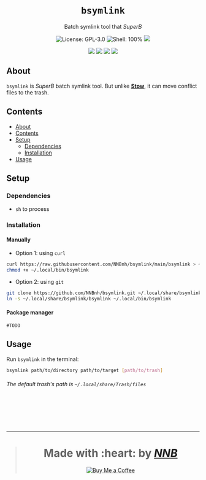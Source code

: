 <h1 align="center"><code>bsymlink</code></h1>
<p align="center">Batch symlink tool that <i>SuperB</i></p>
<p align="center"><img src="https://img.shields.io/github/license/NNBnh/bsymlink?labelColor=073551&color=4EAA25&style=for-the-badge" alt="License: GPL-3.0"> <img src="https://img.shields.io/github/languages/top/NNBnh/bsymlink?logo=gnu-bash&labelColor=073551&color=4EAA25&logoColor=FFFFFF&style=for-the-badge" alt="Shell: 100%"> <img src="https://img.shields.io/github/last-commit/NNBnh/bsymlink?labelColor=073551&color=4EAA25&style=for-the-badge"></p>
<p align="center"><img src="https://img.shields.io/github/watchers/NNBnh/bsymlink?labelColor=073551&color=4EAA25&style=flat-square"> <img src="https://img.shields.io/github/stars/NNBnh/bsymlink?labelColor=073551&color=4EAA25&style=flat-square"> <img src="https://img.shields.io/github/forks/NNBnh/bsymlink?labelColor=073551&color=4EAA25&style=flat-square"> <img src="https://img.shields.io/github/issues/NNBnh/bsymlink?labelColor=073551&color=4EAA25&style=flat-square"></p>

## About
`bsymlink` is *SuperB* batch symlink tool. But unlike [**Stow**](https://www.gnu.org/software/stow), it can move conflict files to the trash.

## Contents
- [About](#about)
- [Contents](#contents)
- [Setup](#setup)
  - [Dependencies](#dependencies)
  - [Installation](#installation)
- [Usage](#usage)

## Setup
### Dependencies
- `sh` to process

### Installation
#### Manually
- Option 1: using `curl`

```sh
curl https://raw.githubusercontent.com/NNBnh/bsymlink/main/bsymlink > ~/.local/bin/bsymlink
chmod +x ~/.local/bin/bsymlink
```

- Option 2: using `git`

```sh
git clone https://github.com/NNBnh/bsymlink.git ~/.local/share/bsymlink
ln -s ~/.local/share/bsymlink/bsymlink ~/.local/bin/bsymlink
```

#### Package manager
`#TODO`

## Usage
Run `bsymlink` in the terminal:

```sh
bsymlink path/to/directory path/to/target [path/to/trash]
```

###### The default trash's path is `~/.local/share/Trash/files`

<br><br><br><br>

---

> <h1 align="center">Made with :heart: by <a href="https://github.com/NNBnh"><i>NNB</i></a></h1>
>
> <p align="center"><a href="https://www.buymeacoffee.com/nnbnh"><img src="https://img.shields.io/badge/buy_me_a_coffee%20-%23F7CA88.svg?logo=buy-me-a-coffee&logoColor=333333&style=for-the-badge" alt="Buy Me a Coffee"></p>

